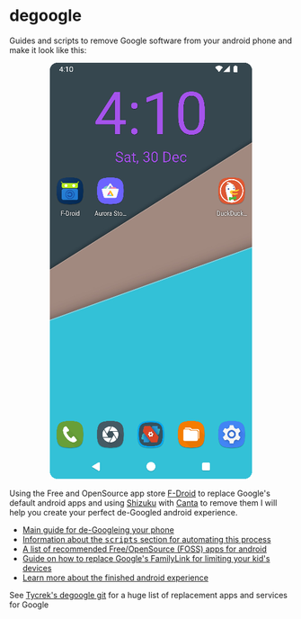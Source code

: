 # degoogle
Guides and scripts to remove Google software from your android phone and make it look like this:
<p align="center">
  <img src="https://github.com/diam0ndkiller/degoogle/blob/main/assets/de-googled%20pixel%20home%20small.png" alt="Screenshot of the Nova Launcher home screen">
</p>
Using the Free and OpenSource app store <a href="https://f-droid.org">F-Droid</a> to replace Google's default android apps and using <a href="https://shizuku.rikka.app">Shizuku</a> with <a href="https://f-droid.org/en/packages/org.samo_lego.canta">Canta</a> to remove them I will help you create your perfect de-Googled android experience.
<ul>
  <li><a href="https://github.com/diam0ndkiller/degoogle/blob/main/de-google%20android.md">Main guide for de-Googleing your phone</a></li>
  <li><a href="https://github.com/diam0ndkiller/degoogle/blob/main/degoogle-scripts.md">Information about the <tt>scripts</tt> section for automating this process</a></li>
  <li><a href="https://github.com/diam0ndkiller/degoogle/blob/main/foss%20apps.md">A list of recommended Free/OpenSource (FOSS) apps for android</a></li>
  <li><a href="https://github.com/diam0ndkiller/degoogle/blob/main/de-google%20familylink.md">Guide on how to replace Google's FamilyLink for limiting your kid's devices</a></li>
  <li><a href="https://github.com/diam0ndkiller/degoogle/blob/main/result.md">Learn more about the finished android experience</a></li>
</ul>
See <a href="https://github.com/tycrek/degoogle">Tycrek's degoogle git</a> for a huge list of replacement apps and services for Google
